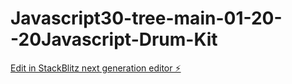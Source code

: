 # Javascript30-tree-main-01-20--20Javascript-Drum-Kit

[Edit in StackBlitz next generation editor ⚡️](https://stackblitz.com/~/github.com/Junejune95/Javascript30-tree-main-01-20--20Javascript-Drum-Kit)